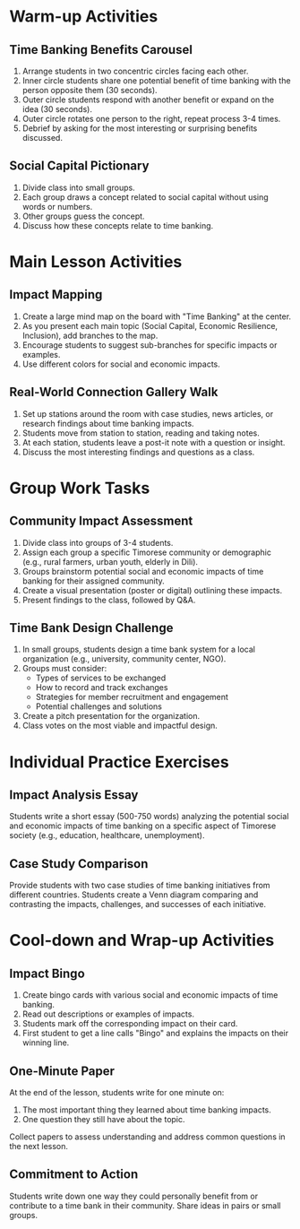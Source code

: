 # Warm-up Activities

## Time Banking Benefits Carousel

1. Arrange students in two concentric circles facing each other.
2. Inner circle students share one potential benefit of time banking with the person opposite them (30 seconds).
3. Outer circle students respond with another benefit or expand on the idea (30 seconds).
4. Outer circle rotates one person to the right, repeat process 3-4 times.
5. Debrief by asking for the most interesting or surprising benefits discussed.

## Social Capital Pictionary

1. Divide class into small groups.
2. Each group draws a concept related to social capital without using words or numbers.
3. Other groups guess the concept.
4. Discuss how these concepts relate to time banking.

# Main Lesson Activities

## Impact Mapping

1. Create a large mind map on the board with "Time Banking" at the center.
2. As you present each main topic (Social Capital, Economic Resilience, Inclusion), add branches to the map.
3. Encourage students to suggest sub-branches for specific impacts or examples.
4. Use different colors for social and economic impacts.

## Real-World Connection Gallery Walk

1. Set up stations around the room with case studies, news articles, or research findings about time banking impacts.
2. Students move from station to station, reading and taking notes.
3. At each station, students leave a post-it note with a question or insight.
4. Discuss the most interesting findings and questions as a class.

# Group Work Tasks

## Community Impact Assessment

1. Divide class into groups of 3-4 students.
2. Assign each group a specific Timorese community or demographic (e.g., rural farmers, urban youth, elderly in Dili).
3. Groups brainstorm potential social and economic impacts of time banking for their assigned community.
4. Create a visual presentation (poster or digital) outlining these impacts.
5. Present findings to the class, followed by Q&A.

## Time Bank Design Challenge

1. In small groups, students design a time bank system for a local organization (e.g., university, community center, NGO).
2. Groups must consider:
   - Types of services to be exchanged
   - How to record and track exchanges
   - Strategies for member recruitment and engagement
   - Potential challenges and solutions
3. Create a pitch presentation for the organization.
4. Class votes on the most viable and impactful design.

# Individual Practice Exercises

## Impact Analysis Essay

Students write a short essay (500-750 words) analyzing the potential social and economic impacts of time banking on a specific aspect of Timorese society (e.g., education, healthcare, unemployment).

## Case Study Comparison

Provide students with two case studies of time banking initiatives from different countries. Students create a Venn diagram comparing and contrasting the impacts, challenges, and successes of each initiative.

# Cool-down and Wrap-up Activities

## Impact Bingo

1. Create bingo cards with various social and economic impacts of time banking.
2. Read out descriptions or examples of impacts.
3. Students mark off the corresponding impact on their card.
4. First student to get a line calls "Bingo" and explains the impacts on their winning line.

## One-Minute Paper

At the end of the lesson, students write for one minute on:
1. The most important thing they learned about time banking impacts.
2. One question they still have about the topic.

Collect papers to assess understanding and address common questions in the next lesson.

## Commitment to Action

Students write down one way they could personally benefit from or contribute to a time bank in their community. Share ideas in pairs or small groups.